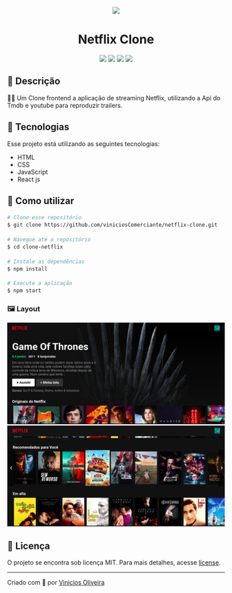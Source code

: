 <p align='center'><img width='300' src="https://upload.wikimedia.org/wikipedia/commons/0/08/Netflix_2015_logo.svg"/></p>
<h1 align='center'>Netflix Clone</h1>
<p align='center'>
<img src="https://img.shields.io/github/repo-size/viniciosComerciante/netflix-clone">
<img src="https://img.shields.io/github/languages/count/viniciosComerciante/netflix-clone">
<img src="https://img.shields.io/github/last-commit/viniciosComerciante/netflix-clone">
<img src="https://img.shields.io/github/license/viniciosComerciante/netflix-clone">
</p>

## 🔖 Descrição
<p>👨‍🏫 Um Clone frontend a aplicação de streaming Netflix, utilizando a Api do Tmdb e youtube para reproduzir trailers.<p>

## 🚀 Tecnologias
Esse projeto está utilizando as seguintes tecnologias:
- HTML
- CSS
- JavaScript
- React js


## 🎲 Como utilizar
```bash
# Clone esse repositório
$ git clone https://github.com/viniciosComerciante/netflix-clone.git

# Navegue até o repositório
$ cd clone-netflix

# Instale as dependências
$ npm install

# Execute a aplicação
$ npm start
```

<h3>🖼 Layout</h3>
<img src="/public/screenshot.png">
<img src="/public/screenshot2.png">

## 📝 Licença
<p>O projeto se encontra sob licença MIT. Para mais detalhes, acesse <a href='LICENSE'>license<a>.</p>

---
<p>Criado com 💙 por <a href='https://github.com/viniciosComerciante/' target='_blank'>Vinicios Oliveira</a></p>
